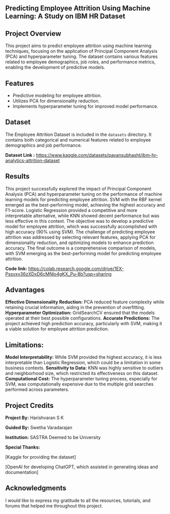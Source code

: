 ## Predicting Employee Attrition Using Machine Learning: A Study on IBM HR Dataset

## Project Overview
This project aims to predict employee attrition using machine learning techniques, focusing on the application of Principal Component Analysis (PCA) and hyperparameter tuning. The dataset contains various features related to employee demographics, job roles, and performance metrics, enabling the development of predictive models.

## Features
- Predictive modeling for employee attrition.
- Utilizes PCA for dimensionality reduction.
- Implements hyperparameter tuning for improved model performance.

## Dataset
The Employee Attrition Dataset is included in the `datasets` directory. It contains both categorical and numerical features related to employee demographics and job performance.

**Dataset Link :** https://www.kaggle.com/datasets/pavansubhasht/ibm-hr-analytics-attrition-dataset 

## Results
This project successfully explored the impact of Principal Component Analysis (PCA) and hyperparameter tuning on the performance of machine learning models for predicting employee attrition. SVM with the RBF kernel emerged as the best-performing model, achieving the highest accuracy and F1-score. Logistic Regression provided a competitive and more interpretable alternative, while KNN showed decent performance but was less effective in this context.
The objective was to develop a predictive model for employee attrition, which was successfully accomplished with high accuracy (90% using SVM). The challenge of predicting employee attrition was addressed by selecting relevant features, applying PCA for dimensionality reduction, and optimizing models to enhance prediction accuracy. The final outcome is a comprehensive comparison of models, with SVM emerging as the best-performing model for predicting employee attrition.

**Code link:** https://colab.research.google.com/drive/1EX-Pssyxv36zXDxD6cMNlo4gKX_Pu-8b?usp=sharing

## Advantages
**Effective Dimensionality Reduction:** PCA reduced feature complexity while retaining crucial information, aiding in the prevention of overfitting.
**Hyperparameter Optimization:** GridSearchCV ensured that the models operated at their best possible configurations.
**Accurate Predictions:** The project achieved high prediction accuracy, particularly with SVM, making it a viable solution for employee attrition prediction.

## Limitations:
**Model Interpretability:** While SVM provided the highest accuracy, it is less interpretable than Logistic Regression, which could be a limitation in some business contexts.
**Sensitivity to Data:** KNN was highly sensitive to outliers and neighborhood size, which restricted its effectiveness on this dataset.
**Computational Cost:** The hyperparameter tuning process, especially for SVM, was computationally expensive due to the multiple grid searches performed across parameters.

## Project Credits
**Project By:** Harishvaran S K

**Guided By:** Swetha Varadarajan

**Institution:** SASTRA Deemed to be University

**Special Thanks:**

[Kaggle for providing the dataset]

[OpenAI for developing ChatGPT, which assisted in generating ideas and documentation]

## Acknowledgments
I would like to express my gratitude to all the resources, tutorials, and forums that helped me throughout this project.
